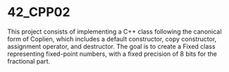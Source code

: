 # 42_CPP02
 This project consists of implementing a C++ class following the canonical form of Coplien, which includes a default constructor, copy constructor, assignment operator, and destructor. The goal is to create a Fixed class representing fixed-point numbers, with a fixed precision of 8 bits for the fractional part.
